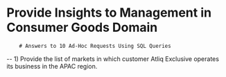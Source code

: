 # Provide Insights to Management in Consumer Goods Domain
        # Answers to 10 Ad-Hoc Requests Using SQL Queries

-- 1) Provide the list of markets in which customer Atliq Exclusive operates its business in the APAC region.
